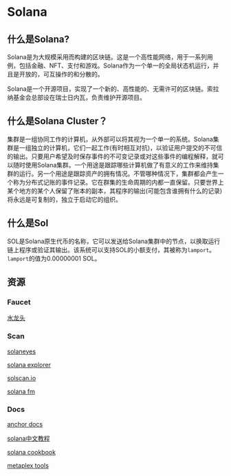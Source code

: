 # Solana

## 什么是Solana?

Solana是为大规模采用而构建的区块链。这是一个高性能网络，用于一系列用例，包括金融、NFT、支付和游戏。Solana作为一个单一的全局状态机运行，并且是开放的，可互操作的和分散的。

Solana是一个开源项目，实现了一个新的、高性能的、无需许可的区块链。索拉纳基金会总部设在瑞士日内瓦，负责维护开源项目。

## 什么是Solana Cluster？

集群是一组协同工作的计算机，从外部可以将其视为一个单一的系统。Solana集群是一组独立的计算机，它们一起工作(有时相互对抗)，以验证用户提交的不可信的输出。只要用户希望及时保存事件的不可变记录或对这些事件的编程解释，就可以随时使用Solana集群。一个用途是跟踪哪些计算机做了有意义的工作来维持集群的运行。另一个用途是跟踪资产的拥有情况。不管哪种情况下，集群都会产生一个称为分布式记账的事件记录。它在群集的生命周期的内都一直保留。只要世界上某个地方的某个人保留了账本的副本，其程序的输出(可能包含谁拥有什么的记录)将永远是可复制的，独立于启动它的组织。

## 什么是Sol

SOL是Solana原生代币的名称，它可以发送给Solana集群中的节点，以换取运行链上程序或验证其输出。该系统可以支持SOL的小额支付，其被称为`lamport`。`lamport`的值为0.00000001 SOL。

## 资源

### Faucet

[水龙头](https://faucet.solana.com/)

### Scan

[solaneyes](https://www.solaneyes.com/)

[solana explorer](https://explorer.solana.com)

[solscan.io](https://solscan.io/)

[solana fm](https://solana.fm/)

### Docs

[anchor docs](https://www.anchor-lang.com/)

[solana中文教程](https://www.solanazh.com/)

[solana cookbook](https://solanacookbook.com/)

[metaplex tools](https://developers.metaplex.com/programs-and-tools)